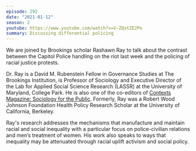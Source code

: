 ```yaml
---
episode: 292
date: "2021-01-12"
season: 2
youtube: https://www.youtube.com/watch?v=V-ZQstZE2Po
summary: Discussing differential policing
---
```

We are joined by Brookings scholar Rashawn Ray to talk about the contrast between the Capitol Police handling on the riot last week and the policing of racial justice protests.

Dr. Ray is a David M. Rubenstein Fellow in Governance Studies at The Brookings Institution, is Professor of Sociology and Executive Director of the Lab for Applied Social Science Research (LASSR) at the University of Maryland, College Park. He is also one of the co-editors of [Contexts Magazine: Sociology for the Public](https://contexts.org/). Formerly, Ray was a Robert Wood Johnson Foundation Health Policy Research Scholar at the University of California, Berkeley.

Ray's research addresses the mechanisms that manufacture and maintain racial and social inequality with a particular focus on police-civilian relations and men’s treatment of women. His work also speaks to ways that inequality may be attenuated through racial uplift activism and social policy.
